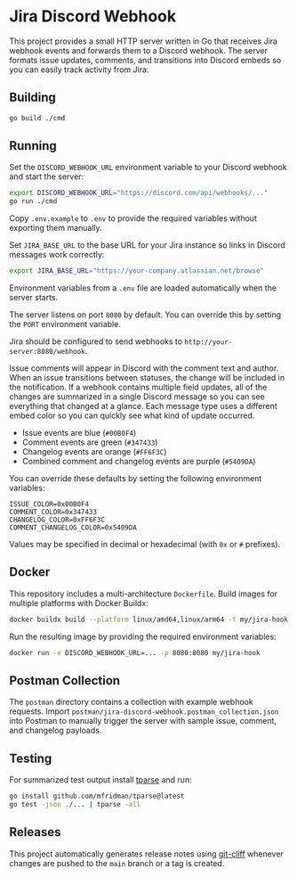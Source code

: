 # Jira Discord Webhook

This project provides a small HTTP server written in Go that receives Jira webhook events and forwards them to a Discord webhook.
The server formats issue updates, comments, and transitions into Discord embeds so you can easily track activity from Jira.

## Building

```bash
go build ./cmd
```

## Running

Set the `DISCORD_WEBHOOK_URL` environment variable to your Discord webhook and start the server:

```bash
export DISCORD_WEBHOOK_URL="https://discord.com/api/webhooks/..."
go run ./cmd
```

Copy `.env.example` to `.env` to provide the required variables without exporting them manually.

Set `JIRA_BASE_URL` to the base URL for your Jira instance so links in Discord messages work correctly:

```bash
export JIRA_BASE_URL="https://your-company.atlassian.net/browse"
```

Environment variables from a `.env` file are loaded automatically when the server starts.

The server listens on port `8080` by default. You can override this by setting the `PORT` environment variable.

Jira should be configured to send webhooks to `http://your-server:8080/webhook`.

Issue comments will appear in Discord with the comment text and author.
When an issue transitions between statuses, the change will be included in the notification.
If a webhook contains multiple field updates, all of the changes are summarized in a single Discord message so you can see everything that changed at a glance.
Each message type uses a different embed color so you can quickly see what kind of update occurred.

* Issue events are blue (`#00B0F4`)
* Comment events are green (`#347433`)
* Changelog events are orange (`#FF6F3C`)
* Combined comment and changelog events are purple (`#5409DA`)

You can override these defaults by setting the following environment variables:

```
ISSUE_COLOR=0x00B0F4
COMMENT_COLOR=0x347433
CHANGELOG_COLOR=0xFF6F3C
COMMENT_CHANGELOG_COLOR=0x5409DA
```

Values may be specified in decimal or hexadecimal (with `0x` or `#` prefixes).

## Docker

This repository includes a multi-architecture `Dockerfile`. Build images for multiple platforms with Docker Buildx:

```bash
docker buildx build --platform linux/amd64,linux/arm64 -t my/jira-hook .
```

Run the resulting image by providing the required environment variables:

```bash
docker run -e DISCORD_WEBHOOK_URL=... -p 8080:8080 my/jira-hook
```

## Postman Collection

The `postman` directory contains a collection with example webhook requests.
Import `postman/jira-discord-webhook.postman_collection.json` into Postman to
manually trigger the server with sample issue, comment, and changelog payloads.

## Testing

For summarized test output install [tparse](https://github.com/mfridman/tparse)
and run:

```bash
go install github.com/mfridman/tparse@latest
go test -json ./... | tparse -all
```

## Releases

This project automatically generates release notes using [git-cliff](https://github.com/orhun/git-cliff) whenever changes are pushed to the `main` branch or a tag is created.
